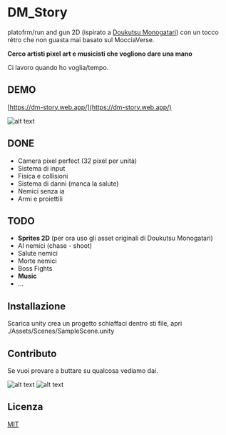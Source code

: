 # DM_Story

platofrm/run and gun 2D (ispirato a [Doukutsu Monogatari](https://www.cavestory.org/)) con un tocco rétro che non guasta mai basato sul MocciaVerse.

**Cerco artisti pixel art e musicisti che vogliono dare una mano**

Ci lavoro quando ho voglia/tempo.

## DEMO

[https://dm-story.web.app/](https://dm-story.web.app/)

![alt text](https://firebasestorage.googleapis.com/v0/b/dm-story.appspot.com/o/fire.svg?alt=media&token=fd8574c0-8128-4086-8de3-13c23ccfbd41)

## DONE

- Camera pixel perfect (32 pixel per unità)
- Sistema di input
- Fisica e collisioni
- Sistema di danni (manca la salute)
- Nemici senza ia
- Armi e proiettili

## TODO

- **Sprites 2D** (per ora uso gli asset originali di Doukutsu Monogatari)
- AI nemici (chase - shoot)
- Salute nemici
- Morte nemici
- Boss Fights
- **Music**
- ...

## Installazione

Scarica unity crea un progetto schiaffaci dentro sti file, apri ./Assets/Scenes/SampleScene.unity

## Contributo
Se vuoi provare a buttare su qualcosa vediamo dai.

![alt text](https://firebasestorage.googleapis.com/v0/b/dm-story.appspot.com/o/fire.svg?alt=media&token=fd8574c0-8128-4086-8de3-13c23ccfbd41)
![alt text](https://firebasestorage.googleapis.com/v0/b/dm-story.appspot.com/o/fire.svg?alt=media&token=fd8574c0-8128-4086-8de3-13c23ccfbd41)

## Licenza
[MIT](https://choosealicense.com/licenses/mit/)
